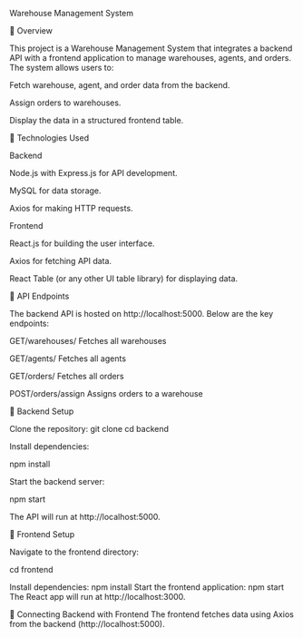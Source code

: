 Warehouse Management System

📌 Overview

This project is a Warehouse Management System that integrates a backend API with a frontend application to manage warehouses, agents, and orders. The system allows users to:

Fetch warehouse, agent, and order data from the backend.

Assign orders to warehouses.

Display the data in a structured frontend table.

🚀 Technologies Used

Backend

Node.js with Express.js for API development.

MySQL for data storage.

Axios for making HTTP requests.

Frontend

React.js for building the user interface.

Axios for fetching API data.

React Table (or any other UI table library) for displaying data.

📡 API Endpoints

The backend API is hosted on http://localhost:5000. Below are the key endpoints:

GET/warehouses/
Fetches all warehouses

GET/agents/
Fetches all agents

GET/orders/
Fetches all orders

POST/orders/assign
Assigns orders to a warehouse

🔧 Backend Setup

Clone the repository:
git clone <your-repo-url>
cd backend

Install dependencies:

npm install

Start the backend server:

npm start

The API will run at http://localhost:5000.

🎨 Frontend Setup

Navigate to the frontend directory:

cd frontend

Install dependencies:
npm install
Start the frontend application:
npm start
The React app will run at http://localhost:3000.

🔗 Connecting Backend with Frontend
The frontend fetches data using Axios from the backend (http://localhost:5000).
